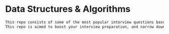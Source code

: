 # Data Structures & Algorithms
```bash
This repo consists of some of the most popular interview questions based on Data Structures and Algorithms. 
This repo is aimed to boost your interview preparation, and narrow down the number of questions to the most important ones.
```
